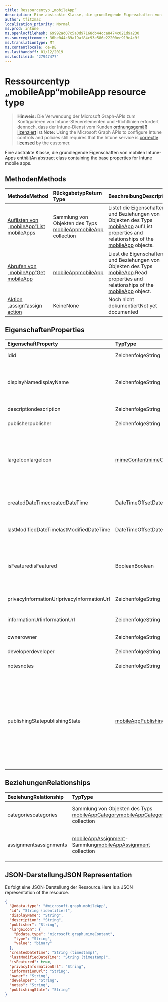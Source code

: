 ```yaml
---
title: Ressourcentyp „mobileApp“
description: Eine abstrakte Klasse, die grundlegende Eigenschaften von mobilen Intune-Apps enthält
author: tfitzmac
localization_priority: Normal
ms.prod: intune
ms.openlocfilehash: 69992ad07c5a0d97168db44cca8474c021d9a230
ms.sourcegitcommit: 36be044c89a19af84c93e586e22200ec919e4c9f
ms.translationtype: MT
ms.contentlocale: de-DE
ms.lasthandoff: 01/12/2019
ms.locfileid: "27947477"
---
```

# <a name="mobileapp-resource-type"></a><span data-ttu-id="61d29-103">Ressourcentyp „mobileApp“</span><span class="sxs-lookup"><span data-stu-id="61d29-103">mobileApp resource type</span></span>

> <span data-ttu-id="61d29-104">**Hinweis:** Die Verwendung der Microsoft Graph-APIs zum Konfigurieren von Intune-Steuerelementen und -Richtlinien erfordert dennoch, dass der Intune-Dienst vom Kunden [ordnungsgemäß lizenziert](https://go.microsoft.com/fwlink/?linkid=839381) ist.</span><span class="sxs-lookup"><span data-stu-id="61d29-104">**Note:** Using the Microsoft Graph APIs to configure Intune controls and policies still requires that the Intune service is [correctly licensed](https://go.microsoft.com/fwlink/?linkid=839381) by the customer.</span></span>

<span data-ttu-id="61d29-105">Eine abstrakte Klasse, die grundlegende Eigenschaften von mobilen Intune-Apps enthält</span><span class="sxs-lookup"><span data-stu-id="61d29-105">An abstract class containing the base properties for Intune mobile apps.</span></span>
## <a name="methods"></a><span data-ttu-id="61d29-106">Methoden</span><span class="sxs-lookup"><span data-stu-id="61d29-106">Methods</span></span>
|<span data-ttu-id="61d29-107">Methode</span><span class="sxs-lookup"><span data-stu-id="61d29-107">Method</span></span>|<span data-ttu-id="61d29-108">Rückgabetyp</span><span class="sxs-lookup"><span data-stu-id="61d29-108">Return Type</span></span>|<span data-ttu-id="61d29-109">Beschreibung</span><span class="sxs-lookup"><span data-stu-id="61d29-109">Description</span></span>|
|:---|:---|:---|
|[<span data-ttu-id="61d29-110">Auflisten von „mobileApp“</span><span class="sxs-lookup"><span data-stu-id="61d29-110">List mobileApps</span></span>](../api/intune-apps-mobileapp-list.md)|<span data-ttu-id="61d29-111">Sammlung von Objekten des Typs [mobileApp](../resources/intune-apps-mobileapp.md)</span><span class="sxs-lookup"><span data-stu-id="61d29-111">[mobileApp](../resources/intune-apps-mobileapp.md) collection</span></span>|<span data-ttu-id="61d29-112">Listet die Eigenschaften und Beziehungen von Objekten des Typs [mobileApp](../resources/intune-apps-mobileapp.md) auf.</span><span class="sxs-lookup"><span data-stu-id="61d29-112">List properties and relationships of the [mobileApp](../resources/intune-apps-mobileapp.md) objects.</span></span>|
|[<span data-ttu-id="61d29-113">Abrufen von „mobileApp“</span><span class="sxs-lookup"><span data-stu-id="61d29-113">Get mobileApp</span></span>](../api/intune-apps-mobileapp-get.md)|[<span data-ttu-id="61d29-114">mobileApp</span><span class="sxs-lookup"><span data-stu-id="61d29-114">mobileApp</span></span>](../resources/intune-apps-mobileapp.md)|<span data-ttu-id="61d29-115">Liest die Eigenschaften und Beziehungen von Objekten des Typs [mobileApp](../resources/intune-apps-mobileapp.md).</span><span class="sxs-lookup"><span data-stu-id="61d29-115">Read properties and relationships of the [mobileApp](../resources/intune-apps-mobileapp.md) object.</span></span>|
|[<span data-ttu-id="61d29-116">Aktion „assign“</span><span class="sxs-lookup"><span data-stu-id="61d29-116">assign action</span></span>](../api/intune-apps-mobileapp-assign.md)|<span data-ttu-id="61d29-117">Keine</span><span class="sxs-lookup"><span data-stu-id="61d29-117">None</span></span>|<span data-ttu-id="61d29-118">Noch nicht dokumentiert</span><span class="sxs-lookup"><span data-stu-id="61d29-118">Not yet documented</span></span>|

## <a name="properties"></a><span data-ttu-id="61d29-119">Eigenschaften</span><span class="sxs-lookup"><span data-stu-id="61d29-119">Properties</span></span>
|<span data-ttu-id="61d29-120">Eigenschaft</span><span class="sxs-lookup"><span data-stu-id="61d29-120">Property</span></span>|<span data-ttu-id="61d29-121">Typ</span><span class="sxs-lookup"><span data-stu-id="61d29-121">Type</span></span>|<span data-ttu-id="61d29-122">Beschreibung</span><span class="sxs-lookup"><span data-stu-id="61d29-122">Description</span></span>|
|:---|:---|:---|
|<span data-ttu-id="61d29-123">id</span><span class="sxs-lookup"><span data-stu-id="61d29-123">id</span></span>|<span data-ttu-id="61d29-124">Zeichenfolge</span><span class="sxs-lookup"><span data-stu-id="61d29-124">String</span></span>|<span data-ttu-id="61d29-125">Schlüssel der Entität</span><span class="sxs-lookup"><span data-stu-id="61d29-125">Key of the entity.</span></span>|
|<span data-ttu-id="61d29-126">displayName</span><span class="sxs-lookup"><span data-stu-id="61d29-126">displayName</span></span>|<span data-ttu-id="61d29-127">Zeichenfolge</span><span class="sxs-lookup"><span data-stu-id="61d29-127">String</span></span>|<span data-ttu-id="61d29-128">Titel der App (vom Administrator bereitgestellt oder importiert)</span><span class="sxs-lookup"><span data-stu-id="61d29-128">The admin provided or imported title of the app.</span></span>|
|<span data-ttu-id="61d29-129">description</span><span class="sxs-lookup"><span data-stu-id="61d29-129">description</span></span>|<span data-ttu-id="61d29-130">Zeichenfolge</span><span class="sxs-lookup"><span data-stu-id="61d29-130">String</span></span>|<span data-ttu-id="61d29-131">Beschreibung der App</span><span class="sxs-lookup"><span data-stu-id="61d29-131">The description of the app.</span></span>|
|<span data-ttu-id="61d29-132">publisher</span><span class="sxs-lookup"><span data-stu-id="61d29-132">publisher</span></span>|<span data-ttu-id="61d29-133">Zeichenfolge</span><span class="sxs-lookup"><span data-stu-id="61d29-133">String</span></span>|<span data-ttu-id="61d29-134">Herausgeber der App</span><span class="sxs-lookup"><span data-stu-id="61d29-134">The publisher of the app.</span></span>|
|<span data-ttu-id="61d29-135">largeIcon</span><span class="sxs-lookup"><span data-stu-id="61d29-135">largeIcon</span></span>|[<span data-ttu-id="61d29-136">mimeContent</span><span class="sxs-lookup"><span data-stu-id="61d29-136">mimeContent</span></span>](../resources/intune-shared-mimecontent.md)|<span data-ttu-id="61d29-137">Das große Symbol, das in den App-Details angezeigt und für den Upload des Symbols verwendet werden soll</span><span class="sxs-lookup"><span data-stu-id="61d29-137">The large icon, to be displayed in the app details and used for upload of the icon.</span></span>|
|<span data-ttu-id="61d29-138">createdDateTime</span><span class="sxs-lookup"><span data-stu-id="61d29-138">createdDateTime</span></span>|<span data-ttu-id="61d29-139">DateTimeOffset</span><span class="sxs-lookup"><span data-stu-id="61d29-139">DateTimeOffset</span></span>|<span data-ttu-id="61d29-140">Datum und Uhrzeit der Erstellung der App</span><span class="sxs-lookup"><span data-stu-id="61d29-140">The date and time the app was created.</span></span>|
|<span data-ttu-id="61d29-141">lastModifiedDateTime</span><span class="sxs-lookup"><span data-stu-id="61d29-141">lastModifiedDateTime</span></span>|<span data-ttu-id="61d29-142">DateTimeOffset</span><span class="sxs-lookup"><span data-stu-id="61d29-142">DateTimeOffset</span></span>|<span data-ttu-id="61d29-143">Datum und Uhrzeit der letzten Änderung der App</span><span class="sxs-lookup"><span data-stu-id="61d29-143">The date and time the app was last modified.</span></span>|
|<span data-ttu-id="61d29-144">isFeatured</span><span class="sxs-lookup"><span data-stu-id="61d29-144">isFeatured</span></span>|<span data-ttu-id="61d29-145">Boolean</span><span class="sxs-lookup"><span data-stu-id="61d29-145">Boolean</span></span>|<span data-ttu-id="61d29-146">Wert, der angibt, ob die App vom Administrator als empfohlen markiert wurde</span><span class="sxs-lookup"><span data-stu-id="61d29-146">The value indicating whether the app is marked as featured by the admin.</span></span>|
|<span data-ttu-id="61d29-147">privacyInformationUrl</span><span class="sxs-lookup"><span data-stu-id="61d29-147">privacyInformationUrl</span></span>|<span data-ttu-id="61d29-148">Zeichenfolge</span><span class="sxs-lookup"><span data-stu-id="61d29-148">String</span></span>|<span data-ttu-id="61d29-149">URL zur Datenschutzerklärung</span><span class="sxs-lookup"><span data-stu-id="61d29-149">The privacy statement Url.</span></span>|
|<span data-ttu-id="61d29-150">informationUrl</span><span class="sxs-lookup"><span data-stu-id="61d29-150">informationUrl</span></span>|<span data-ttu-id="61d29-151">Zeichenfolge</span><span class="sxs-lookup"><span data-stu-id="61d29-151">String</span></span>|<span data-ttu-id="61d29-152">URL zur Seite mit weiteren Informationen</span><span class="sxs-lookup"><span data-stu-id="61d29-152">The more information Url.</span></span>|
|<span data-ttu-id="61d29-153">owner</span><span class="sxs-lookup"><span data-stu-id="61d29-153">owner</span></span>|<span data-ttu-id="61d29-154">Zeichenfolge</span><span class="sxs-lookup"><span data-stu-id="61d29-154">String</span></span>|<span data-ttu-id="61d29-155">Besitzer der App</span><span class="sxs-lookup"><span data-stu-id="61d29-155">The owner of the app.</span></span>|
|<span data-ttu-id="61d29-156">developer</span><span class="sxs-lookup"><span data-stu-id="61d29-156">developer</span></span>|<span data-ttu-id="61d29-157">Zeichenfolge</span><span class="sxs-lookup"><span data-stu-id="61d29-157">String</span></span>|<span data-ttu-id="61d29-158">Entwickler der App</span><span class="sxs-lookup"><span data-stu-id="61d29-158">The developer of the app.</span></span>|
|<span data-ttu-id="61d29-159">notes</span><span class="sxs-lookup"><span data-stu-id="61d29-159">notes</span></span>|<span data-ttu-id="61d29-160">Zeichenfolge</span><span class="sxs-lookup"><span data-stu-id="61d29-160">String</span></span>|<span data-ttu-id="61d29-161">Hinweise zur App</span><span class="sxs-lookup"><span data-stu-id="61d29-161">Notes for the app.</span></span>|
|<span data-ttu-id="61d29-162">publishingState</span><span class="sxs-lookup"><span data-stu-id="61d29-162">publishingState</span></span>|[<span data-ttu-id="61d29-163">mobileAppPublishingState</span><span class="sxs-lookup"><span data-stu-id="61d29-163">mobileAppPublishingState</span></span>](../resources/intune-apps-mobileapppublishingstate.md)|<span data-ttu-id="61d29-164">Der Veröffentlichungsstatus der App.</span><span class="sxs-lookup"><span data-stu-id="61d29-164">The publishing state for the app.</span></span> <span data-ttu-id="61d29-165">Eine App kann erst zugewiesen werden, wenn sie veröffentlicht wurde.</span><span class="sxs-lookup"><span data-stu-id="61d29-165">The app cannot be assigned unless the app is published.</span></span> <span data-ttu-id="61d29-166">Mögliche Werte sind: `notPublished`, `processing` und `published`.</span><span class="sxs-lookup"><span data-stu-id="61d29-166">Possible values are: `notPublished`, `processing`, `published`.</span></span>|

## <a name="relationships"></a><span data-ttu-id="61d29-167">Beziehungen</span><span class="sxs-lookup"><span data-stu-id="61d29-167">Relationships</span></span>
|<span data-ttu-id="61d29-168">Beziehung</span><span class="sxs-lookup"><span data-stu-id="61d29-168">Relationship</span></span>|<span data-ttu-id="61d29-169">Typ</span><span class="sxs-lookup"><span data-stu-id="61d29-169">Type</span></span>|<span data-ttu-id="61d29-170">Beschreibung</span><span class="sxs-lookup"><span data-stu-id="61d29-170">Description</span></span>|
|:---|:---|:---|
|<span data-ttu-id="61d29-171">categories</span><span class="sxs-lookup"><span data-stu-id="61d29-171">categories</span></span>|<span data-ttu-id="61d29-172">Sammlung von Objekten des Typs [mobileAppCategory](../resources/intune-apps-mobileappcategory.md)</span><span class="sxs-lookup"><span data-stu-id="61d29-172">[mobileAppCategory](../resources/intune-apps-mobileappcategory.md) collection</span></span>|<span data-ttu-id="61d29-173">Liste der Kategorien, denen die App zugeordnet ist.</span><span class="sxs-lookup"><span data-stu-id="61d29-173">The list of categories for this app.</span></span>|
|<span data-ttu-id="61d29-174">assignments</span><span class="sxs-lookup"><span data-stu-id="61d29-174">assignments</span></span>|<span data-ttu-id="61d29-175">[mobileAppAssignment](../resources/intune-apps-mobileappassignment.md)-Sammlung</span><span class="sxs-lookup"><span data-stu-id="61d29-175">[mobileAppAssignment](../resources/intune-apps-mobileappassignment.md) collection</span></span>|<span data-ttu-id="61d29-176">Liste der Gruppenzuweisungen für die mobile App</span><span class="sxs-lookup"><span data-stu-id="61d29-176">The list of group assignments for this mobile app.</span></span>|

## <a name="json-representation"></a><span data-ttu-id="61d29-177">JSON-Darstellung</span><span class="sxs-lookup"><span data-stu-id="61d29-177">JSON Representation</span></span>
<span data-ttu-id="61d29-178">Es folgt eine JSON-Darstellung der Ressource.</span><span class="sxs-lookup"><span data-stu-id="61d29-178">Here is a JSON representation of the resource.</span></span>
<!-- {
  "blockType": "resource",
  "keyProperty": "id",
  "@odata.type": "microsoft.graph.mobileApp"
}
-->
``` json
{
  "@odata.type": "#microsoft.graph.mobileApp",
  "id": "String (identifier)",
  "displayName": "String",
  "description": "String",
  "publisher": "String",
  "largeIcon": {
    "@odata.type": "microsoft.graph.mimeContent",
    "type": "String",
    "value": "binary"
  },
  "createdDateTime": "String (timestamp)",
  "lastModifiedDateTime": "String (timestamp)",
  "isFeatured": true,
  "privacyInformationUrl": "String",
  "informationUrl": "String",
  "owner": "String",
  "developer": "String",
  "notes": "String",
  "publishingState": "String"
}
```



